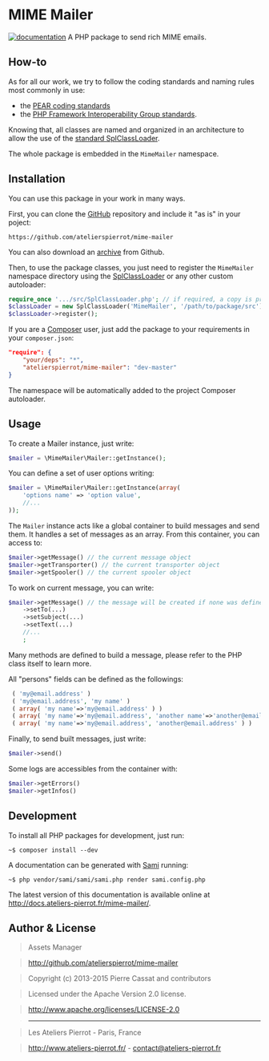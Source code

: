 MIME Mailer
===========

[![documentation](http://img.ateliers-pierrot-static.fr/readthe-doc.png)](http://docs.ateliers-pierrot.fr/mime-mailer/)
A PHP package to send rich MIME emails.

## How-to

As for all our work, we try to follow the coding standards and naming rules most commonly in use:

-   the [PEAR coding standards](http://pear.php.net/manual/en/standards.php)
-   the [PHP Framework Interoperability Group standards](https://github.com/php-fig/fig-standards).

Knowing that, all classes are named and organized in an architecture to allow the use of the
[standard SplClassLoader](https://gist.github.com/jwage/221634).

The whole package is embedded in the `MimeMailer` namespace.


## Installation

You can use this package in your work in many ways.

First, you can clone the [GitHub](https://github.com/atelierspierrot/mime-mailer) repository
and include it "as is" in your poject:

    https://github.com/atelierspierrot/mime-mailer

You can also download an [archive](https://github.com/atelierspierrot/mime-mailer/downloads)
from Github.

Then, to use the package classes, you just need to register the `MimeMailer` namespace directory
using the [SplClassLoader](https://gist.github.com/jwage/221634) or any other custom autoloader:

```php
require_once '.../src/SplClassLoader.php'; // if required, a copy is proposed in the package
$classLoader = new SplClassLoader('MimeMailer', '/path/to/package/src');
$classLoader->register();
```

If you are a [Composer](http://getcomposer.org/) user, just add the package to your requirements
in your `composer.json`:

```json
"require": {
    "your/deps": "*",
    "atelierspierrot/mime-mailer": "dev-master"
}
```

The namespace will be automatically added to the project Composer autoloader.


## Usage

To create a Mailer instance, just write:

```php
$mailer = \MimeMailer\Mailer::getInstance();
```

You can define a set of user options writing:

```php
$mailer = \MimeMailer\Mailer::getInstance(array(
    'options name' => 'option value',
    //...
));
```

The `Mailer` instance acts like a global container to build messages and send them. It handles
a set of messages as an array. From this container, you can access to:

```php
$mailer->getMessage() // the current message object
$mailer->getTransporter() // the current transporter object
$mailer->getSpooler() // the current spooler object
```

To work on current message, you can write:

```php
$mailer->getMessage() // the message will be created if none was defined
    ->setTo(...)
    ->setSubject(...)
    ->setText(...)
    //...
    ;
```

Many methods are defined to build a message, please refer to the PHP class itself to learn more.

All "persons" fields can be defined as the followings:

```php
 ( 'my@email.address' )
 ( 'my@email.address', 'my name' )
 ( array( 'my name'=>'my@email.address' ) )
 ( array( 'my name'=>'my@email.address', 'another name'=>'another@email.address' ) )
 ( array( 'my name'=>'my@email.address', 'another@email.address' ) )
```

Finally, to send built messages, just write:

```php
$mailer->send()
```

Some logs are accessibles from the container with:

```php
$mailer->getErrors()
$mailer->getInfos()
```

## Development

To install all PHP packages for development, just run:

    ~$ composer install --dev

A documentation can be generated with [Sami](https://github.com/fabpot/Sami) running:

    ~$ php vendor/sami/sami/sami.php render sami.config.php

The latest version of this documentation is available online at <http://docs.ateliers-pierrot.fr/mime-mailer/>.


## Author & License

>    Assets Manager

>    http://github.com/atelierspierrot/mime-mailer

>    Copyright (c) 2013-2015 Pierre Cassat and contributors

>    Licensed under the Apache Version 2.0 license.

>    http://www.apache.org/licenses/LICENSE-2.0

>    ----

>    Les Ateliers Pierrot - Paris, France

>    <http://www.ateliers-pierrot.fr/> - <contact@ateliers-pierrot.fr>
